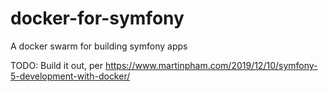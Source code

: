 # docker-for-symfony
A docker swarm for building symfony apps

TODO: Build it out, per https://www.martinpham.com/2019/12/10/symfony-5-development-with-docker/
